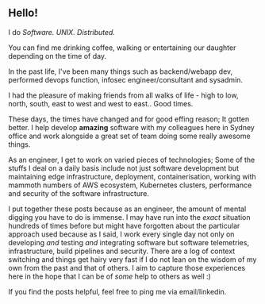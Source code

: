 ## Hello!

I do *Software. UNIX. Distributed.*

You can find me drinking coffee, walking or entertaining our daughter depending on the time of day. 

In the past life, I've been many things such as backend/webapp dev, performed devops function, infosec engineer/consultant and sysadmin. 

I had the pleasure of making friends from all walks of life - high to low, north, south, east to west and west to east.. Good times.

These days, the times have changed and for good effing reason; It gotten better. I help develop **amazing** software with my colleagues here
in Sydney office and work alongside a great set of team doing some really awesome things.

As an engineer, I get to work on varied pieces of technologies; Some of the stuffs I deal on a daily basis include not just software development but 
maintaining edge infrastructure, deployment, containerisation, working with mammoth numbers of AWS ecosystem, Kubernetes clusters, performance and 
security of the software infrastructure.

I put together these posts because as an engineer, the amount of mental digging you have to do is immense. I may have run into the *exact*
situation hundreds of times before but might have forgotten about the particular approach used because as I said, I work every single day not only on 
developing *and* testing *and* integrating software but software telemetries, infrastructure, build pipelines and security. There are a log of context
switching and things get hairy very fast if I do not lean on the wisdom of my own from the past and that of others. I aim to capture those experiences
here in the hope that I can be of *some* help to others as well :)

If you find the posts helpful, feel free to ping me via email/linkedin.
